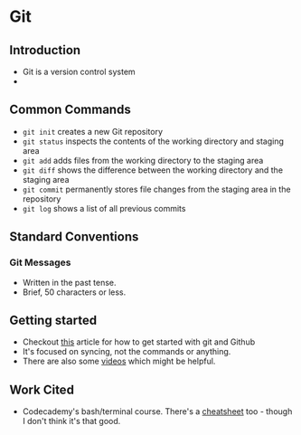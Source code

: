 # Git

## Introduction

* Git is a version control system
* 
## Common Commands

* `git init` creates a new Git repository
* `git status` inspects the contents of the working directory and staging area
* `git add` adds files from the working directory to the staging area
* `git diff` shows the difference between the working directory and the staging area
* `git commit` permanently stores file changes from the staging area in the repository
* `git log` shows a list of all previous commits

## Standard Conventions

### Git Messages

* Written in the past tense.
* Brief, 50 characters or less.

## Getting started

* Checkout [this](https://www.codecademy.com/paths/computer-science/tracks/cspath-development-skills/modules/learn-git-git-workflow-u/articles/f1-u3-git-setup) article for how to get started with git and Github
* It's focused on syncing, not the commands or anything.
* There are also some [videos](https://www.codecademy.com/paths/computer-science/tracks/cspath-development-skills/modules/learn-git-git-workflow-u/articles/getting-started-git-and-github) which might be helpful.

## Work Cited

* Codecademy's bash/terminal course. There's a [cheatsheet](https://www.codecademy.com/learn/paths/computer-science/tracks/cspath-development-skills/modules/learn-git-git-workflow-u/cheatsheet) too - though I don't think it's that good.

